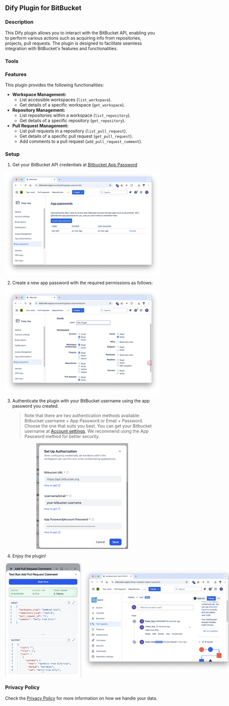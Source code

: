 ## Dify Plugin for BitBucket

### Description

This Dify plugin allows you to interact with the BitBucket API, enabling you to perform various actions such as acquiring info from repositories, projects, pull requests. The plugin is designed to facilitate seamless integration with BitBucket's features and functionalities.

### Tools

### Features

This plugin provides the following functionalities:

*   **Workspace Management:**
    *   List accessible workspaces (`list_workspace`).
    *   Get details of a specific workspace (`get_workspace`).
*   **Repository Management:**
    *   List repositories within a workspace (`list_repository`).
    *   Get details of a specific repository (`get_repository`).
*   **Pull Request Management:**
    *   List pull requests in a repository (`list_pull_request`).
    *   Get details of a specific pull request (`get_pull_request`).
    *   Add comments to a pull request (`add_pull_request_comment`).

### Setup

1. Get your BitBucket API credentials at [Bitbucket App Password](https://bitbucket.org/account/settings/app-passwords/)

![](_assets/create-app-password.png)

2. Create a new app password with the required permissions as follows:

![](_assets/permissions.png)

3. Authenticate the plugin with your BitBucket username using the app password you created.

    > Note that there are two authentication methods available: Bitbucket username + App Password or Email + Password. Choose the one that suits you best. You can get your Bitbucket username at [Account settings](https://bitbucket.org/account/settings/). We recommend using the App Password method for better security.

<div style="display: flex; justify-content: center; align-items: center;">
    <img src="_assets/auth.png" alt="Authentication Example" width="300px"/>
</div>

4. Enjoy the plugin!
<div style="display: flex; justify-content: space-around; align-items: center;">
    <img src="_assets/result.png" alt="Usage Example" width="250px"/>
    <img src="_assets/example.png" alt="Example" width="600px"/>
</div>

### Privacy Policy

Check the [Privacy Policy](PRIVACY.md) for more information on how we handle your data.
